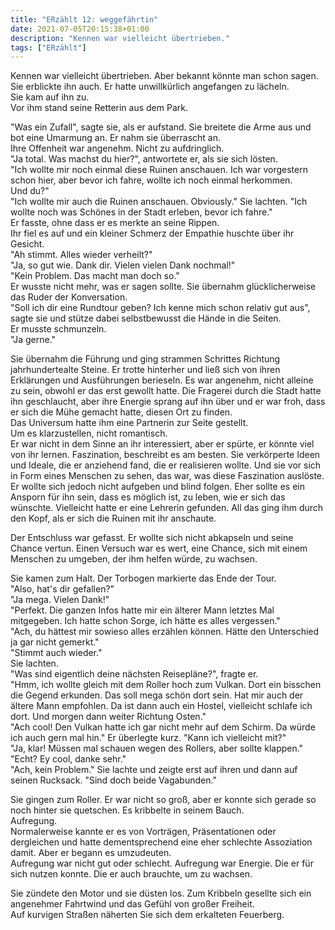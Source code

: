 ```yaml
---
title: "ERzählt 12: weggefährtin"
date: 2021-07-05T20:15:38+01:00
description: "Kennen war vielleicht übertrieben."
tags: ["ERzählt"]
---
```


Kennen war vielleicht übertrieben. Aber bekannt könnte man schon sagen.\
Sie erblickte ihn auch. Er hatte unwillkürlich angefangen zu lächeln.\
Sie kam auf ihn zu.\
Vor ihm stand seine Retterin aus dem Park.

"Was ein Zufall", sagte sie, als er aufstand. Sie breitete die Arme aus und bot eine Umarmung an. Er nahm sie überrascht an.\
Ihre Offenheit war angenehm. Nicht zu aufdringlich.\
"Ja total. Was machst du hier?", antwortete er, als sie sich lösten.\
"Ich wollte mir noch einmal diese Ruinen anschauen. Ich war vorgestern schon hier, aber bevor ich fahre, wollte ich noch einmal herkommen.\
Und du?"\
"Ich wollte mir auch die Ruinen anschauen. Obviously." Sie lachten. "Ich wollte noch was Schönes in der Stadt erleben, bevor ich fahre."\
Er fasste, ohne dass er es merkte an seine Rippen. \
Ihr fiel es auf und ein kleiner Schmerz der Empathie huschte über ihr Gesicht.\
"Ah stimmt. Alles wieder verheilt?"\
"Ja, so gut wie. Dank dir. Vielen vielen Dank nochmal!"\
"Kein Problem. Das macht man doch so."\
Er wusste nicht mehr, was er sagen sollte. Sie übernahm glücklicherweise das Ruder der Konversation.\
"Soll ich dir eine Rundtour geben? Ich kenne mich schon relativ gut aus", sagte sie und stütze dabei selbstbewusst die Hände in die Seiten.\
Er musste schmunzeln.\
"Ja gerne."

Sie übernahm die Führung und ging strammen Schrittes Richtung jahrhundertealte Steine. Er trotte hinterher und ließ sich von ihren Erklärungen und Ausführungen berieseln. Es war angenehm, nicht alleine zu sein, obwohl er das erst gewollt hatte. Die Fragerei durch die Stadt hatte ihn geschlaucht, aber ihre Energie sprang auf ihn über und er war froh, dass er sich die Mühe gemacht hatte, diesen Ort zu finden.\
Das Universum hatte ihm eine Partnerin zur Seite gestellt.\
Um es klarzustellen, nicht romantisch.\
Er war nicht in dem Sinne an ihr interessiert, aber er spürte, er könnte viel von ihr lernen. Faszination, beschreibt es am besten. Sie verkörperte Ideen und Ideale, die er anziehend fand, die er realisieren wollte. Und sie vor sich in Form eines Menschen zu sehen, das war, was diese Faszination auslöste. Er wollte sich jedoch nicht aufgeben und blind folgen. Eher sollte es ein Ansporn für ihn sein, dass es möglich ist, zu leben, wie er sich das wünschte. Vielleicht hatte er eine Lehrerin gefunden. All das ging ihm durch den Kopf, als er sich die Ruinen mit ihr anschaute.

Der Entschluss war gefasst. Er wollte sich nicht abkapseln und seine Chance vertun. Einen Versuch war es wert, eine Chance, sich mit einem Menschen zu umgeben, der ihm helfen würde, zu wachsen.

Sie kamen zum Halt. Der Torbogen markierte das Ende der Tour.\
"Also, hat's dir gefallen?"\
"Ja mega. Vielen Dank!"\
"Perfekt. Die ganzen Infos hatte mir ein älterer Mann letztes Mal mitgegeben. Ich hatte schon Sorge, ich hätte es alles vergessen." \
"Ach, du hättest mir sowieso alles erzählen können. Hätte den Unterschied ja gar nicht gemerkt."\
"Stimmt auch wieder."\
Sie lachten.\
"Was sind eigentlich deine nächsten Reisepläne?", fragte er.\
"Hmm, ich wollte gleich mit dem Roller hoch zum Vulkan. Dort ein bisschen die Gegend erkunden. Das soll mega schön dort sein. Hat mir auch der ältere Mann empfohlen. Da ist dann auch ein Hostel, vielleicht schlafe ich dort. Und morgen dann weiter Richtung Osten."\
"Ach cool! Den Vulkan hatte ich gar nicht mehr auf dem Schirm. Da würde ich auch gern mal hin." Er überlegte kurz. "Kann ich vielleicht mit?"\
"Ja, klar! Müssen mal schauen wegen des Rollers, aber sollte klappen."\
"Echt? Ey cool, danke sehr."\
"Ach, kein Problem." Sie lachte und zeigte erst auf ihren und dann auf seinen Rucksack. "Sind doch beide Vagabunden."

Sie gingen zum Roller. Er war nicht so groß, aber er konnte sich gerade so noch hinter sie quetschen. Es kribbelte in seinem Bauch.\
Aufregung.\
Normalerweise kannte er es von Vorträgen, Präsentationen oder dergleichen und hatte dementsprechend eine eher schlechte Assoziation damit. Aber er begann es umzudeuten.\
Aufregung war nicht gut oder schlecht. Aufregung war Energie. Die er für sich nutzen konnte. Die er auch brauchte, um zu wachsen.

Sie zündete den Motor und sie düsten los. Zum Kribbeln gesellte sich ein angenehmer Fahrtwind und das Gefühl von großer Freiheit.\
Auf kurvigen Straßen näherten Sie sich dem erkalteten Feuerberg. 



